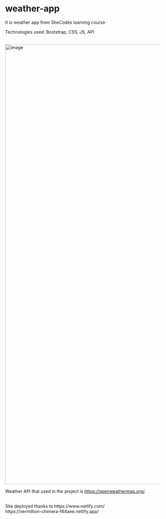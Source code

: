# weather-app
It is weather app from SheCodes learning course

Technologies used: Bootstrap, CSS, JS, API

<br>
<img width="1422" alt="image" src="https://user-images.githubusercontent.com/48996884/182355516-26b9e257-672f-4452-8785-12827fc6b059.png">

Weather API that used in the project is  https://openweathermap.org/.

<br>
Site deployed thanks to https://www.netlify.com/
<br>
https://vermillion-chimera-f64aee.netlify.app/

